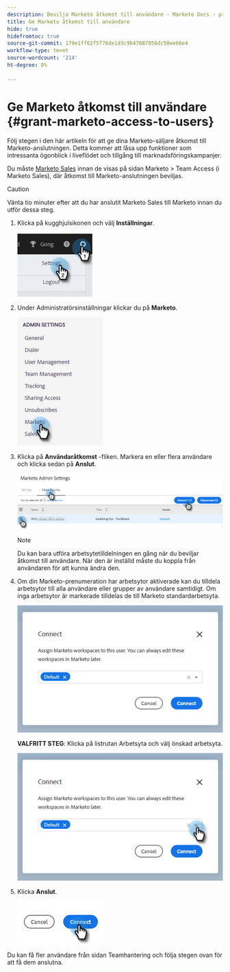 ```yaml
---
description: Bevilja Marketo åtkomst till användare - Marketo Docs - produktdokumentation
title: Ge Marketo åtkomst till användare
hide: true
hidefromtoc: true
source-git-commit: 179e1ff62f5f76de1d3c9b47687956dc50ee66e4
workflow-type: tm+mt
source-wordcount: '214'
ht-degree: 0%

---
```


# Ge Marketo åtkomst till användare {#grant-marketo-access-to-users}

Följ stegen i den här artikeln för att ge dina Marketo-säljare åtkomst till Marketo-anslutningen. Detta kommer att låsa upp funktioner som intressanta ögonblick i liveflödet och tillgång till marknadsföringskampanjer.

Du måste [Marketo Sales](/help/marketo/product-docs/marketo-sales-insight/actions/admin/invite-users-and-admins.md#invite-users) innan de visas på sidan Marketo > Team Access (i Marketo Sales), där åtkomst till Marketo-anslutningen beviljas.

>[!CAUTION]
>
>Vänta tio minuter efter att du har anslutit Marketo Sales till Marketo innan du utför dessa steg.

1. Klicka på kugghjulsikonen och välj **Inställningar**.

   ![](assets/grant-marketo-access-to-users-1.png)

1. Under Administratörsinställningar klickar du på **Marketo**.

   ![](assets/grant-marketo-access-to-users-2.png)

1. Klicka på **Användaråtkomst** -fliken. Markera en eller flera användare och klicka sedan på **Anslut**.

   ![](assets/grant-marketo-access-to-users-3.png)

   >[!NOTE]
   >
   >Du kan bara utföra arbetsytetilldelningen en gång när du beviljar åtkomst till användare. När den är inställd måste du koppla från användaren för att kunna ändra den.

1. Om din Marketo-prenumeration har arbetsytor aktiverade kan du tilldela arbetsytor till alla användare eller grupper av användare samtidigt. Om inga arbetsytor är markerade tilldelas de till Marketo standardarbetsyta.

   ![](assets/grant-marketo-access-to-users-4.png)

   **VALFRITT STEG**: Klicka på listrutan Arbetsyta och välj önskad arbetsyta.

   ![](assets/grant-marketo-access-to-users-5.png)

1. Klicka **Anslut**.

   ![](assets/grant-marketo-access-to-users-6.png)

Du kan få fler användare från sidan Teamhantering och följa stegen ovan för att få dem anslutna.
